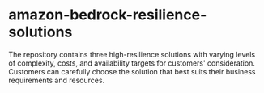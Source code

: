 # amazon-bedrock-resilience-solutions
The repository contains three high-resilience solutions with varying levels of complexity, costs, and availability targets for customers' consideration. Customers can carefully choose the solution that best suits their business requirements and resources.
